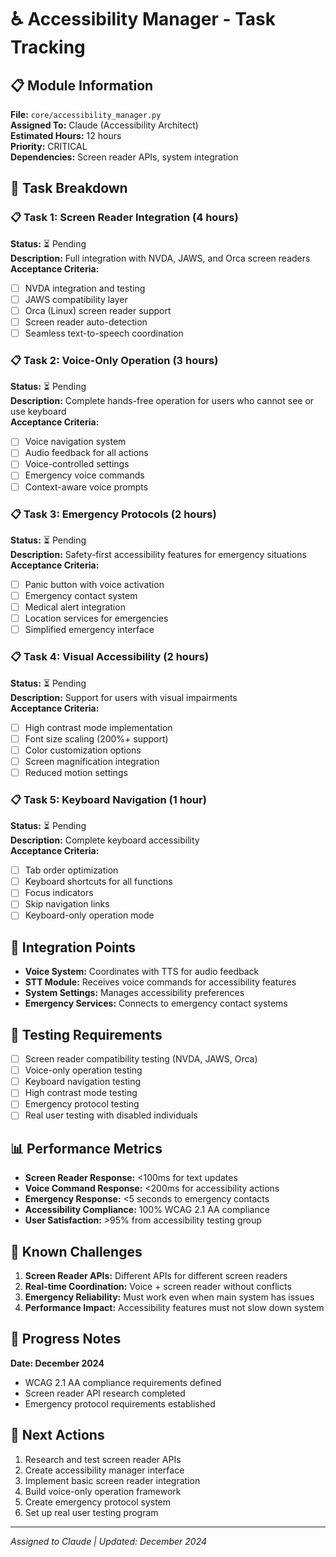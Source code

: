 # ♿ Accessibility Manager - Task Tracking

## 📋 Module Information
**File:** `core/accessibility_manager.py`  
**Assigned To:** Claude (Accessibility Architect)  
**Estimated Hours:** 12 hours  
**Priority:** CRITICAL  
**Dependencies:** Screen reader APIs, system integration  

## 🎯 Task Breakdown

### 📋 **Task 1: Screen Reader Integration** (4 hours)
**Status:** ⏳ Pending  
**Description:** Full integration with NVDA, JAWS, and Orca screen readers  
**Acceptance Criteria:**
- [ ] NVDA integration and testing
- [ ] JAWS compatibility layer
- [ ] Orca (Linux) screen reader support
- [ ] Screen reader auto-detection
- [ ] Seamless text-to-speech coordination

### 📋 **Task 2: Voice-Only Operation** (3 hours)
**Status:** ⏳ Pending  
**Description:** Complete hands-free operation for users who cannot see or use keyboard  
**Acceptance Criteria:**
- [ ] Voice navigation system
- [ ] Audio feedback for all actions
- [ ] Voice-controlled settings
- [ ] Emergency voice commands
- [ ] Context-aware voice prompts

### 📋 **Task 3: Emergency Protocols** (2 hours)
**Status:** ⏳ Pending  
**Description:** Safety-first accessibility features for emergency situations  
**Acceptance Criteria:**
- [ ] Panic button with voice activation
- [ ] Emergency contact system
- [ ] Medical alert integration
- [ ] Location services for emergencies
- [ ] Simplified emergency interface

### 📋 **Task 4: Visual Accessibility** (2 hours)
**Status:** ⏳ Pending  
**Description:** Support for users with visual impairments  
**Acceptance Criteria:**
- [ ] High contrast mode implementation
- [ ] Font size scaling (200%+ support)
- [ ] Color customization options
- [ ] Screen magnification integration
- [ ] Reduced motion settings

### 📋 **Task 5: Keyboard Navigation** (1 hour)
**Status:** ⏳ Pending  
**Description:** Complete keyboard accessibility  
**Acceptance Criteria:**
- [ ] Tab order optimization
- [ ] Keyboard shortcuts for all functions
- [ ] Focus indicators
- [ ] Skip navigation links
- [ ] Keyboard-only operation mode

## 🔗 Integration Points
- **Voice System:** Coordinates with TTS for audio feedback
- **STT Module:** Receives voice commands for accessibility features
- **System Settings:** Manages accessibility preferences
- **Emergency Services:** Connects to emergency contact systems

## 🧪 Testing Requirements
- [ ] Screen reader compatibility testing (NVDA, JAWS, Orca)
- [ ] Voice-only operation testing
- [ ] Keyboard navigation testing
- [ ] High contrast mode testing
- [ ] Emergency protocol testing
- [ ] Real user testing with disabled individuals

## 📊 Performance Metrics
- **Screen Reader Response:** <100ms for text updates
- **Voice Command Response:** <200ms for accessibility actions
- **Emergency Response:** <5 seconds to emergency contacts
- **Accessibility Compliance:** 100% WCAG 2.1 AA compliance
- **User Satisfaction:** >95% from accessibility testing group

## 🚨 Known Challenges
1. **Screen Reader APIs:** Different APIs for different screen readers
2. **Real-time Coordination:** Voice + screen reader without conflicts
3. **Emergency Reliability:** Must work even when main system has issues
4. **Performance Impact:** Accessibility features must not slow down system

## 📝 Progress Notes
**Date: December 2024**
- WCAG 2.1 AA compliance requirements defined
- Screen reader API research completed
- Emergency protocol requirements established

## 🔄 Next Actions
1. Research and test screen reader APIs
2. Create accessibility manager interface
3. Implement basic screen reader integration
4. Build voice-only operation framework
5. Create emergency protocol system
6. Set up real user testing program

---

*Assigned to Claude | Updated: December 2024*